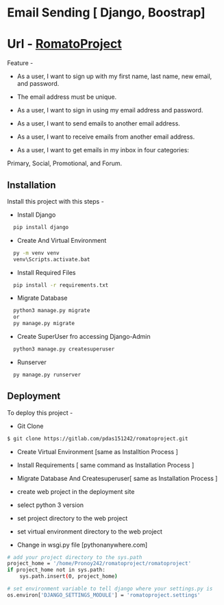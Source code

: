 # Email Sending [ Django, Boostrap]

# Url - [RomatoProject](http://pronoy242.pythonanywhere.com/)

Feature -

* As a user, I want to sign up with my first name, last name, new email, and password.

* The email address must be unique.

* As a user, I want to sign in using my email address and password.

* As a user, I want to send emails to another email address.

* As a user, I want to receive emails from another email address.

* As a user, I want to get emails in my inbox in four categories:

Primary, Social, Promotional, and Forum.



## Installation

Install this project with this steps -
* Install Django

```bash
  pip install django
```

* Create And Virtual Environment

```bash
  py -m venv venv
  venv\Scripts.activate.bat
```

* Install Required Files
 
```bash
  pip install -r requirements.txt
```

* Migrate Database
 
```bash
  python3 manage.py migrate 
  or
  py manage.py migrate
```

* Create SuperUser fro accessing Django-Admin
```bash
  python3 manage.py createsuperuser
```

* Runserver

```bash
  py manage.py runserver
```



## Deployment

To deploy this project - 

* Git Clone

```bash
$ git clone https://gitlab.com/pdas151242/romatoproject.git

```

* Create Virtual Environment [same as Installtion Process ]

* Install Requirements [ same command as Installation Process ]

* Migrate Database And Createsuperuser[ same as Installation Process ]

* create web project in the deployment site
* select python 3 version
* set project directory to the web project
* set virtual environment directory to the web project
* Change in wsgi.py file [pythonanywhere.com]
```bash
# add your project directory to the sys.path
project_home = '/home/Pronoy242/romatoproject/romatoproject'
if project_home not in sys.path:
    sys.path.insert(0, project_home)

# set environment variable to tell django where your settings.py is
os.environ['DJANGO_SETTINGS_MODULE'] = 'romatoproject.settings'
```
